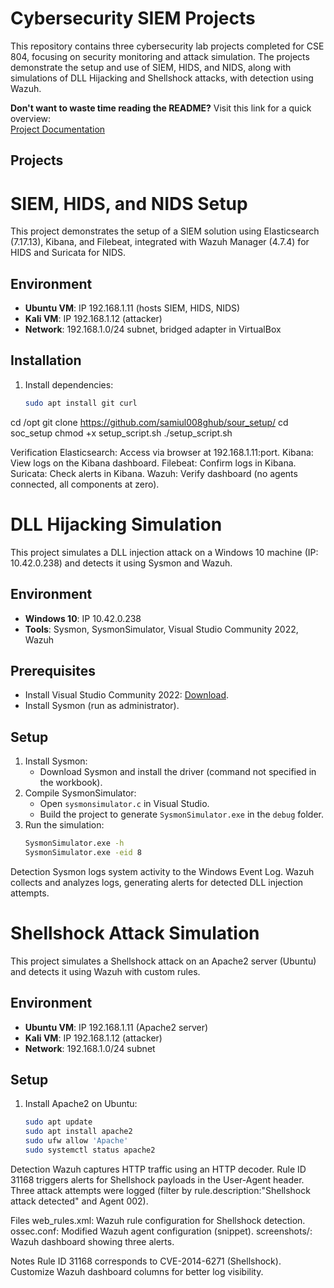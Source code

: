 # Cybersecurity SIEM Projects

This repository contains three cybersecurity lab projects completed for CSE 804, focusing on security monitoring and attack simulation. The projects demonstrate the setup and use of SIEM, HIDS, and NIDS, along with simulations of DLL Hijacking and Shellshock attacks, with detection using Wazuh.

**Don't want to waste time reading the README?** Visit this link for a quick overview:  
[Project Documentation](https://docs.google.com/document/d/10zDjF0QwqrHBUMmVupDMyX7rqgN1ife3hQSYFeAAPu8/edit?tab=t.0)

## Projects
# SIEM, HIDS, and NIDS Setup

This project demonstrates the setup of a SIEM solution using Elasticsearch (7.17.13), Kibana, and Filebeat, integrated with Wazuh Manager (4.7.4) for HIDS and Suricata for NIDS.

## Environment
- **Ubuntu VM**: IP 192.168.1.11 (hosts SIEM, HIDS, NIDS)
- **Kali VM**: IP 192.168.1.12 (attacker)
- **Network**: 192.168.1.0/24 subnet, bridged adapter in VirtualBox

## Installation
1. Install dependencies:
   ```bash
   sudo apt install git curl
cd /opt
git clone https://github.com/samiul008ghub/sour_setup/
cd soc_setup
chmod +x setup_script.sh
./setup_script.sh

Verification
Elasticsearch: Access via browser at 192.168.1.11:port.
Kibana: View logs on the Kibana dashboard.
Filebeat: Confirm logs in Kibana.
Suricata: Check alerts in Kibana.
Wazuh: Verify dashboard (no agents connected, all components at zero).


# DLL Hijacking Simulation
This project simulates a DLL injection attack on a Windows 10 machine (IP: 10.42.0.238) and detects it using Sysmon and Wazuh.

## Environment
- **Windows 10**: IP 10.42.0.238
- **Tools**: Sysmon, SysmonSimulator, Visual Studio Community 2022, Wazuh

## Prerequisites
- Install Visual Studio Community 2022: [Download](https://visualstudio.microsoft.com/vs/community/).
- Install Sysmon (run as administrator).

## Setup
1. Install Sysmon:
   - Download Sysmon and install the driver (command not specified in the workbook).
2. Compile SysmonSimulator:
   - Open `sysmonsimulator.c` in Visual Studio.
   - Build the project to generate `SysmonSimulator.exe` in the `debug` folder.
3. Run the simulation:
   ```cmd
   SysmonSimulator.exe -h
   SysmonSimulator.exe -eid 8

Detection
Sysmon logs system activity to the Windows Event Log.
Wazuh collects and analyzes logs, generating alerts for detected DLL injection attempts.

# Shellshock Attack Simulation
This project simulates a Shellshock attack on an Apache2 server (Ubuntu) and detects it using Wazuh with custom rules.

## Environment
- **Ubuntu VM**: IP 192.168.1.11 (Apache2 server)
- **Kali VM**: IP 192.168.1.12 (attacker)
- **Network**: 192.168.1.0/24 subnet

## Setup
1. Install Apache2 on Ubuntu:
   ```bash
   sudo apt update
   sudo apt install apache2
   sudo ufw allow 'Apache'
   sudo systemctl status apache2

Detection
Wazuh captures HTTP traffic using an HTTP decoder.
Rule ID 31168 triggers alerts for Shellshock payloads in the User-Agent header.
Three attack attempts were logged (filter by rule.description:"Shellshock attack detected" and Agent 002).

Files
web_rules.xml: Wazuh rule configuration for Shellshock detection.
ossec.conf: Modified Wazuh agent configuration (snippet).
screenshots/: Wazuh dashboard showing three alerts.

Notes
Rule ID 31168 corresponds to CVE-2014-6271 (Shellshock).
Customize Wazuh dashboard columns for better log visibility.

